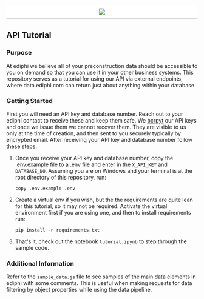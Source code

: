 <div style="background-color: white; display: flex; justify-content: center; align-items: center; padding: 10px; border-bottom: 2px solid #6e6e6e;">
<img src="https://cdn.prod.website-files.com/658da2e31815cdd2c27ecf68/658daa80cbeb870d23cdbe87_logo_ediphi_website.svg">
</div>

## API Tutorial

### Purpose

At ediphi we believe all of your preconstruction data should be accessible to you on demand so that you can use it in your other business systems. This repository serves as a tutorial for using our API via external endpoints, where data.ediphi.com can return just about anything within your database.

### Getting Started

First you will need an API key and database number. Reach out to your ediphi contact to receive these and keep them safe. We [bcrpyt](https://en.wikipedia.org/wiki/Bcrypt) our API keys and once we issue them we cannot recover them. They are visible to us only at the time of creation, and then sent to you securely typically by encrypted email. After receiving your API key and database number follow these steps:

1.  Once you receive your API key and database number, copy the .env.example file to a .env file and enter in the `X_API_KEY` and `DATABASE_NO`. Assuming you are on Windows and your terminal is at the root directory of this repository, run:

        copy .env.example .env

2.  Create a virtual env if you wish, but the the requirements are quite lean for this tutorial, so it may not be required. Activate the virtual environment first if you are using one, and then to install requirements run:

        pip install -r requirements.txt

3.  That's it, check out the notebook `tutorial.ipynb` to step through the sample code.

### Additional Information

Refer to the `sample_data.js` file to see samples of the main data elements in ediphi with some comments. This is useful when making requests for data filtering by object properties while using the data pipeline.
